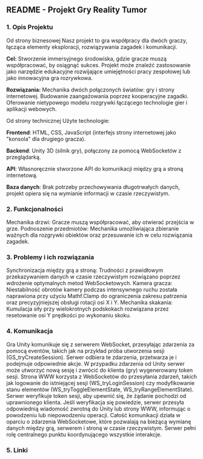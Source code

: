 <h2>README - Projekt Gry Reality Tumor</h2>

<h3>1. Opis Projektu</h3>

Od strony biznesowej
Nasz projekt to gra współpracy dla dwóch graczy, łącząca elementy eksploracji, rozwiązywania zagadek i komunikacji.

**Cel:** Stworzenie immersyjnego środowiska, gdzie gracze muszą współpracować, by osiągnąć sukces. Projekt może znaleźć zastosowanie jako narzędzie edukacyjne rozwijające umiejętności pracy zespołowej lub jako innowacyjna gra rozrywkowa. 

**Rozwiązania:**
Mechanika dwóch połączonych światów: gry i strony internetowej.
Budowanie zaangażowania poprzez kooperacyjne zagadki.
Oferowanie nietypowego modelu rozgrywki łączącego technologie gier i aplikacji webowych.


Od strony technicznej
Użyte technologie:

**Frontend**: HTML, CSS, JavaScript (interfejs strony internetowej jako "konsola" dla drugiego gracza).

**Backend**: Unity 3D (silnik gry), połączony za pomocą WebSocketów z przeglądarką.

**API**: Własnoręcznie stworzone API do komunikacji między grą a stroną internetową.

**Baza danych**: Brak potrzeby przechowywania długotrwałych danych, projekt opiera się na wymianie informacji w czasie rzeczywistym.


<h3>2. Funkcjonalności</h3>

Mechanika drzwi: Gracze muszą współpracować, aby otwierać przejścia w grze.
Podnoszenie przedmiotów: Mechanika umożliwiająca zbieranie ważnych dla rozgrywki obiektów oraz przesuwanie ich w celu rozwiązania zagadek.


<h3>3. Problemy i ich rozwiązania</h3>

Synchronizacja między grą a stroną: Trudności z prawidłowym przekazywaniem danych w czasie rzeczywistym rozwiązano poprzez wdrożenie optymalnych metod WebSocketowych.
Kamera gracza: Niestabilność obrotów kamery podczas intensywnego ruchu została naprawiona przy użyciu Mathf.Clamp do ograniczenia zakresu patrzenia oraz precyzyjniejszej obsługi rotacji osi X i Y.
Mechanika skakania: Kumulacja siły przy wielokrotnych podskokach rozwiązana przez resetowanie osi Y prędkości po wykonaniu skoku.


<h3>4. Komunikacja</h3>

Gra Unity komunikuje się z serwerem WebSocket, przesyłając zdarzenia za pomocą eventów, takich jak na przykład próba utworzenia sesji (GS_tryCreateSession). Serwer odbiera te zdarzenia, przetwarza je i podejmuje odpowiednie akcje. W przypadku zdarzenia od Unity serwer może utworzyć nową sesję i zwrócić do klienta (gry) wygenerowany token sesji. Strona WWW korzysta z WebSocketów do przesyłania zdarzeń, takich jak logowanie do istniejącej sesji (WS_tryLoginSession) czy modyfikowanie stanu elementów (WS_tryToggleElementState, WS_tryRangeElementState). Serwer weryfikuje token sesji, aby upewnić się, że żądanie pochodzi od uprawnionego klienta. Jeśli weryfikacja się powiedzie, serwer przesyła odpowiednią wiadomość zwrotną do Unity lub strony WWW, informując o powodzeniu lub niepowodzeniu operacji. Całość komunikacji działa w oparciu o zdarzenia WebSocketowe, które pozwalają na bieżącą wymianę danych między grą, serwerem i stroną w czasie rzeczywistym. Serwer pełni rolę centralnego punktu koordynującego wszystkie interakcje.

<h3>5. Linki</h3>
